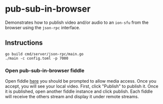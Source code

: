 # pub-sub-in-browser
Demonstrates how to publish video and/or audio to an `ion-sfu` from the browser using the `json-rpc` interface.

## Instructions
```
go build cmd/server/json-rpc/main.go
./main -c config.toml -p 7000
```
### Open pub-sub-in-browser fiddle
Open fiddle [here](https://jsfiddle.net/u41ct0jm/) you should be prompted to allow media access. Once you accept, you will see your local video. First, click "Publish" to publish it. Once it is published, open another fiddle instance and click publish. Each fiddle will receive the others stream and display it under remote streams.
